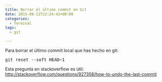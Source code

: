 ```yaml
---
title: Borrar el último commit en Git
date: 2015-06-12T22:24:43+00:00
categories:
  - Terminal
tags:
  - git

---
```

Para borrar el último commit local que has hecho en git:

<pre class="lang:sh decode:true ">git reset --soft HEAD~1</pre>

Esta pregunta en stackoverflow es útil: <http://stackoverflow.com/questions/927358/how-to-undo-the-last-commit>